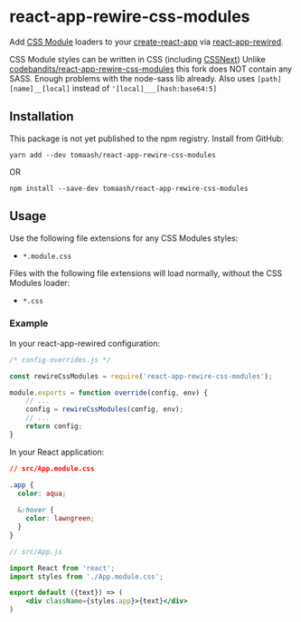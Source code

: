 # react-app-rewire-css-modules

Add [CSS Module](https://github.com/css-modules/css-modules) loaders to your [create-react-app](https://github.com/facebookincubator/create-react-app) via [react-app-rewired](https://github.com/timarney/react-app-rewired).

CSS Module styles can be written in CSS (including [CSSNext](http://cssnext.io/))
Unlike [codebandits/react-app-rewire-css-modules](https://github.com/codebandits/react-app-rewire-css-modules) this fork does NOT contain any SASS. Enough problems with the node-sass lib already.
Also uses `[path][name]__[local]` instead of `'[local]___[hash:base64:5]`

## Installation

This package is not yet published to the npm registry. Install from GitHub:

```
yarn add --dev tomaash/react-app-rewire-css-modules 
```

OR

```
npm install --save-dev tomaash/react-app-rewire-css-modules 
```

## Usage

Use the following file extensions for any CSS Modules styles:

- `*.module.css`

Files with the following file extensions will load normally, without the CSS Modules loader:

- `*.css`

### Example

In your react-app-rewired configuration:

```javascript
/* config-overrides.js */

const rewireCssModules = require('react-app-rewire-css-modules');

module.exports = function override(config, env) {
    // ...
    config = rewireCssModules(config, env);
    // ...
    return config;
}
```

In your React application:

```css
// src/App.module.css

.app {
  color: aqua;
  
  &:hover {
    color: lawngreen;
  }
}
```

```jsx harmony
// src/App.js

import React from 'react';
import styles from './App.module.css';

export default ({text}) => (
    <div className={styles.app}>{text}</div>
)
```
